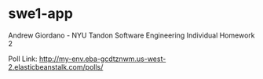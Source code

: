 # swe1-app
Andrew Giordano - NYU Tandon Software Engineering Individual Homework 2

Poll Link:
http://my-env.eba-gcdtznwm.us-west-2.elasticbeanstalk.com/polls/
